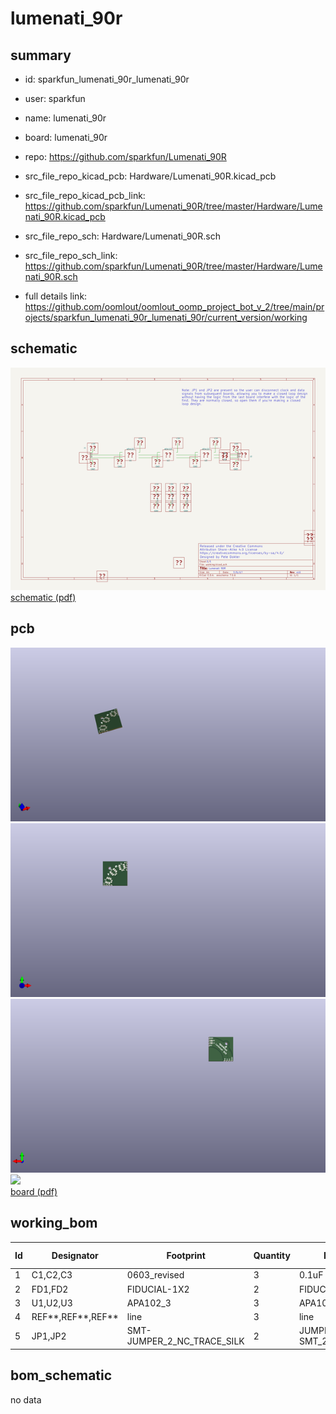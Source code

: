 # lumenati_90r
 
## summary 
* id: sparkfun_lumenati_90r_lumenati_90r
* user: sparkfun
* name: lumenati_90r
* board: lumenati_90r
* repo: https://github.com/sparkfun/Lumenati_90R
* src_file_repo_kicad_pcb: Hardware/Lumenati_90R.kicad_pcb
* src_file_repo_kicad_pcb_link: https://github.com/sparkfun/Lumenati_90R/tree/master/Hardware/Lumenati_90R.kicad_pcb


* src_file_repo_sch: Hardware/Lumenati_90R.sch
* src_file_repo_sch_link: https://github.com/sparkfun/Lumenati_90R/tree/master/Hardware/Lumenati_90R.sch
* full details link: https://github.com/oomlout/oomlout_oomp_project_bot_v_2/tree/main/projects/sparkfun_lumenati_90r_lumenati_90r/current_version/working  

## schematic  
![](working_schematic_600.png)  
[schematic (pdf)](working_schematic.pdf) 






















## pcb  
![](working_3d_600.png) 
![](working_3d_front_600.png)  
![](working_3d_back_600.png)  
![](working_600.png)  
[board (pdf)](working.pdf)  

## working_bom
| Id | Designator | Footprint | Quantity | Designation | Supplier and ref |  | None | 
| --- | --- | --- | --- | --- | --- | --- | --- | 
| 1 | C1,C2,C3 | 0603_revised | 3 | 0.1uF |  |  | [''] | 
| 2 | FD1,FD2 | FIDUCIAL-1X2 | 2 | FIDUCIAL1X2 |  |  | [''] | 
| 3 | U1,U2,U3 | APA102_3 | 3 | APA102 |  |  | [''] | 
| 4 | REF**,REF**,REF** | line | 3 | line |  |  | [''] | 
| 5 | JP1,JP2 | SMT-JUMPER_2_NC_TRACE_SILK | 2 | JUMPER-SMT_2_NC_TRACE_SILK |  |  | [''] | 


## bom_schematic
no data


